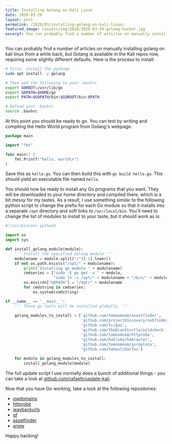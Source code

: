 ```yaml
---
title: Installing Golang on Kali Linux
date: 2020-03-29
layout: post
permalink: /2020/03/installing-golang-on-kali-linux/
featured_image: /assets/img/2020/2020-03-29-golang-hacker.jpg
excerpt: You can probably find a number of articles on manually installing golang on kali linux from a while back, but Golang is available in the Kali repos now, requiring some slightly different defaults. Here is the process to get it running now.
---
```


You can probably find a number of articles on manually installing golang on kali linux from a while back, but Golang is available in the Kali repos now, requiring some slightly different defaults. Here is the process to install:

``` sh
# First, install the package
sudo apt install -y golang

# Then add the following to your .bashrc
export GOROOT=/usr/lib/go
export GOPATH=$HOME/go
export PATH=$GOPATH/bin:$GOROOT/bin:$PATH

# Reload your .bashrc
source .bashrc
```

At this point you should be ready to go. You can test by writing and compiling the Hello World program from Golang's webpage.

``` go
package main

import "fmt"

func main() {
	fmt.Printf("hello, world\n")
}
```

Save this as `hello.go`. You can then build this with `go build hello.go`. This should yield an executable file named `hello`.

You should now be ready to install any Go programs that you want. They will be downloaded to your home directory and compiled there, which is a bit *messy* for my tastes. As a result, I use something similar to the following python script to change the prefix for each Go module so that it installs into a separate `/opt` directory and soft links to `/usr/local/bin`. You'll need to change the list of modules to install to your taste, but it should work as is:

``` python
#!/usr/bin/env python3

import os
import sys

def install_golang_module(module):
    ''' Install the specified Golang module '''
    modulename = module.split("/")[-1].lower()
    if not os.path.exists("/opt/" + modulename):
        print("Installing go module " + modulename)
        cmdseries = ["sudo -E go get -u " + module,
                     "sudo ln -s /opt/" + modulename + "/bin/" + modulename + " /usr/local/bin/" + modulename]
        os.environ["GOPATH"] = "/opt/" + modulename
        for cmdstring in cmdseries:
            os.system(cmdstring)

if __name__ == '__main__':
    ''' These go tools will be installed globally. '''
    
    golang_modules_to_install = ['github.com/tomnomnom/assetfinder',
                                 'github.com/projectdiscovery/subfinder/cmd/subfinder',
                                 'github.com/lc/gau',
                                 'github.com/theblackturtle/wildcheck',
                                 'github.com/tomnomnom/httprobe',
                                 'github.com/hakluke/hakrawler',
                                 'github.com/tomnomnom/qsreplace',
                                 'github.com/hahwul/dalfox']
				
    for module in golang_modules_to_install:
        install_golang_module(module)
```

The full update script I use normally does a bunch of additional things - you can take a look at [github.com/rafaelh/update-kali](https://github.com/rafaelh/update-kali).

Now that you have Go working, take a look at the following repositories:

* [gwdomains](https://github.com/fuzzerk/gwdomains)
* [httprobe](https://github.com/tomnomnom/httprobe)
* [waybackurls](https://github.com/tomnomnom/waybackurls)
* [gf](https://github.com/tomnomnom/gf)
* [assetfinder](https://github.com/tomnomnom/assetfinder)
* [anew](https://github.com/tomnomnom/anew)

Happy hacking!
